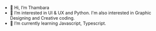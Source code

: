 - 👋 Hi, I’m Thambara
- 👀 I’m interested in UI & UX and Python. I'm also interested in Graphic Designing and Creative coding.
- 🌱 I’m currently learning Javascript, Typescript.
